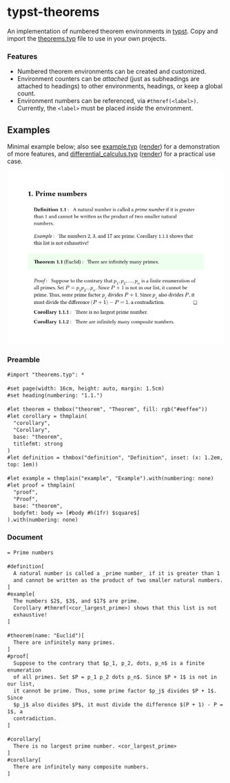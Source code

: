 # typst-theorems

An implementation of numbered theorem environments in
[typst](https://github.com/typst/typst).
Copy and import the [theorems.typ](theorems.typ) file to use in your own projects.

### Features
- Numbered theorem environments can be created and customized.
- Environment counters can be _attached_ (just as subheadings are attached to headings) to other environments, headings, or keep a global count.
- Environment numbers can be referenced, via `#thmref(<label>)`.
 Currently, the `<label>` must be placed _inside_ the environment.

## Examples

Minimal example below; also see [example.typ](example.typ) ([render](example.pdf)) for a demonstration of more features, and [differential_calculus.typ](differential_calculus.typ) ([render](differential_calculus.pdf)) for a practical use case.

![basic example](basic.png)

### Preamble
```
#import "theorems.typ": *

#set page(width: 16cm, height: auto, margin: 1.5cm)
#set heading(numbering: "1.1.")

#let theorem = thmbox("theorem", "Theorem", fill: rgb("#eeffee"))
#let corollary = thmplain(
  "corollary",
  "Corollary",
  base: "theorem",
  titlefmt: strong
)
#let definition = thmbox("definition", "Definition", inset: (x: 1.2em, top: 1em))

#let example = thmplain("example", "Example").with(numbering: none)
#let proof = thmplain(
  "proof",
  "Proof",
  base: "theorem",
  bodyfmt: body => [#body #h(1fr) $square$]
).with(numbering: none)
```

### Document
```
= Prime numbers

#definition[
  A natural number is called a _prime number_ if it is greater than 1
  and cannot be written as the product of two smaller natural numbers.
]
#example[
  The numbers $2$, $3$, and $17$ are prime.
  Corollary #thmref(<cor_largest_prime>) shows that this list is not
  exhaustive!
]

#theorem(name: "Euclid")[
  There are infinitely many primes.
]
#proof[
  Suppose to the contrary that $p_1, p_2, dots, p_n$ is a finite enumeration
  of all primes. Set $P = p_1 p_2 dots p_n$. Since $P + 1$ is not in our list,
  it cannot be prime. Thus, some prime factor $p_j$ divides $P + 1$.  Since
  $p_j$ also divides $P$, it must divide the difference $(P + 1) - P = 1$, a
  contradiction.
]

#corollary[
  There is no largest prime number. <cor_largest_prime>
]
#corollary[
  There are infinitely many composite numbers.
]

```

